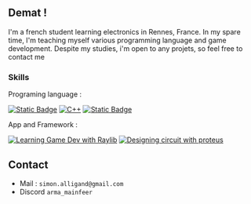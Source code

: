 ## Demat !
I'm a french student learning electronics in Rennes, France. In my spare time, I'm teaching myself various programming language and game development.
Despite my studies, i'm open to any projets, so feel free to contact me

### Skills
Programing language :

[![Static Badge](https://img.shields.io/badge/Lua-2C2D72?style=flat&logo=lua)](https://lua.org/)
[![C++](https://img.shields.io/badge/C%2B%2B-00599C?style=flat&logo=C%2B%2B)](https://isocpp.org/)
[![Static Badge](https://img.shields.io/badge/Python-3776AB?style=flat&logo=Python&logoColor=FFFFFF)](https://www.python.org/)

App and Framework : 

[![Learning Game Dev with Raylib](https://img.shields.io/badge/Learning_game_dev_with_Raylib-58111A?style=for-the-badge&logo=Raylib&logoSize=auto)](https://www.raylib.com/)
[![Designing circuit with proteus](https://img.shields.io/badge/Designing_circuit_with_proteus-1C79B3?style=for-the-badge&logo=Proteus&logoSize=auto)](https://www.labcenter.com/)

## Contact

- Mail : `simon.alligand@gmail.com`
- Discord `arma_mainfeer`
